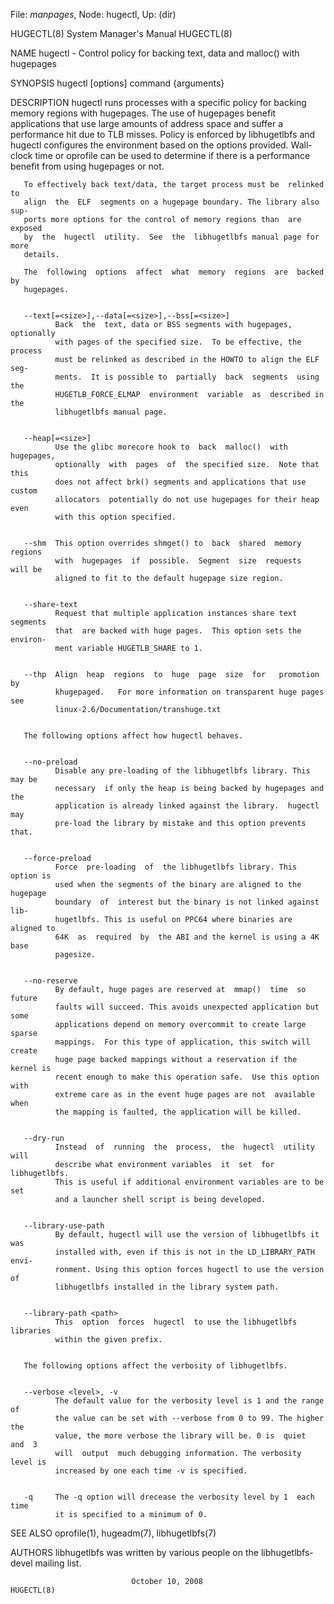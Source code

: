 File: *manpages*,  Node: hugectl,  Up: (dir)

HUGECTL(8)                  System Manager's Manual                 HUGECTL(8)



NAME
       hugectl  -  Control  policy  for  backing  text, data and malloc() with
       hugepages

SYNOPSIS
       hugectl [options] command {arguments}

DESCRIPTION
       hugectl runs processes  with  a  specific  policy  for  backing  memory
       regions  with hugepages. The use of hugepages benefit applications that
       use large amounts of address space and suffer a performance hit due  to
       TLB  misses.  Policy is enforced by libhugetlbfs and hugectl configures
       the environment based on the  options  provided.   Wall-clock  time  or
       oprofile  can  be  used  to determine if there is a performance benefit
       from using hugepages or not.

       To effectively back text/data, the target process must be  relinked  to
       align  the  ELF  segments on a hugepage boundary. The library also sup‐
       ports more options for the control of memory regions than  are  exposed
       by  the  hugectl  utility.  See  the  libhugetlbfs manual page for more
       details.

       The  following  options  affect  what  memory  regions  are  backed  by
       hugepages.


       --text[=<size>],--data[=<size>],--bss[=<size>]
              Back  the  text, data or BSS segments with hugepages, optionally
              with pages of the specified size.  To be effective, the  process
              must be relinked as described in the HOWTO to align the ELF seg‐
              ments.  It is possible to  partially  back  segments  using  the
              HUGETLB_FORCE_ELMAP  environment  variable  as  described in the
              libhugetlbfs manual page.


       --heap[=<size>]
              Use the glibc morecore hook to  back  malloc()  with  hugepages,
              optionally  with  pages  of  the specified size.  Note that this
              does not affect brk() segments and applications that use  custom
              allocators  potentially do not use hugepages for their heap even
              with this option specified.


       --shm  This option overrides shmget() to  back  shared  memory  regions
              with  hugepages  if  possible.  Segment  size  requests  will be
              aligned to fit to the default hugepage size region.


       --share-text
              Request that multiple application instances share text  segments
              that  are backed with huge pages.  This option sets the environ‐
              ment variable HUGETLB_SHARE to 1.


       --thp  Align  heap  regions  to  huge  page  size  for   promotion   by
              khugepaged.   For more information on transparent huge pages see
              linux-2.6/Documentation/transhuge.txt


       The following options affect how hugectl behaves.


       --no-preload
              Disable any pre-loading of the libhugetlbfs library. This may be
              necessary  if only the heap is being backed by hugepages and the
              application is already linked against the library.  hugectl  may
              pre-load the library by mistake and this option prevents that.


       --force-preload
              Force  pre-loading  of  the libhugetlbfs library. This option is
              used when the segments of the binary are aligned to the hugepage
              boundary  of  interest but the binary is not linked against lib‐
              hugetlbfs. This is useful on PPC64 where binaries are aligned to
              64K  as  required  by  the ABI and the kernel is using a 4K base
              pagesize.


       --no-reserve
              By default, huge pages are reserved at  mmap()  time  so  future
              faults will succeed. This avoids unexpected application but some
              applications depend on memory overcommit to create large  sparse
              mappings.  For this type of application, this switch will create
              huge page backed mappings without a reservation if the kernel is
              recent enough to make this operation safe.  Use this option with
              extreme care as in the event huge pages are not  available  when
              the mapping is faulted, the application will be killed.


       --dry-run
              Instead  of  running  the  process,  the  hugectl  utility  will
              describe what environment variables  it  set  for  libhugetlbfs.
              This is useful if additional environment variables are to be set
              and a launcher shell script is being developed.


       --library-use-path
              By default, hugectl will use the version of libhugetlbfs it  was
              installed with, even if this is not in the LD_LIBRARY_PATH envi‐
              ronment. Using this option forces hugectl to use the version  of
              libhugetlbfs installed in the library system path.


       --library-path <path>
              This  option  forces  hugectl  to use the libhugetlbfs libraries
              within the given prefix.


       The following options affect the verbosity of libhugetlbfs.


       --verbose <level>, -v
              The default value for the verbosity level is 1 and the range  of
              the value can be set with --verbose from 0 to 99. The higher the
              value, the more verbose the library will be. 0 is  quiet  and  3
              will  output  much debugging information. The verbosity level is
              increased by one each time -v is specified.


       -q     The -q option will drecease the verbosity level by 1  each  time
              it is specified to a minimum of 0.


SEE ALSO
       oprofile(1), hugeadm(7), libhugetlbfs(7)

AUTHORS
       libhugetlbfs  was  written  by various people on the libhugetlbfs-devel
       mailing list.




                               October 10, 2008                     HUGECTL(8)
